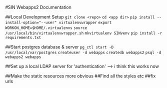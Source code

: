 #SIN Webapps2 Documentation

##Local Development Setup
`git clone <repo>`
`cd <app dir>`
`pip install --install-option="--user" virtualenvwrapper`
`export WORKON_HOME=$HOME/.virtualenvs`
`source /usr/local/bin/virtualenvwrapper.sh`
`mkvirtualenv SINvenv`
`pip install -r requirements.txt`

##Start postgres database & server
`pg_ctl start -D /usr/local/var/postgres`
`createuser -d webapps`
`createdb webapps2`
`psql -d webapps2 webapps` 

##Set up a local LDAP server for 'authentication'
--> i think this works now

##Make the static resources more obvious
##Find all the styles etc
##fix urls



